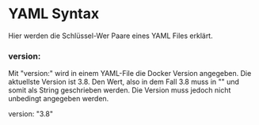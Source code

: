 # YAML Syntax

Hier werden die Schlüssel-Wer Paare eines YAML Files erklärt.


### version: 
Mit "version:" wird in einem YAML-File die Docker Version angegeben. Die aktuellste Version ist 3.8. Den Wert, also in dem Fall 3.8 muss in "" und somit als String geschrieben werden. Die Version muss jedoch nicht unbedingt angegeben werden.

version: "3.8" 
